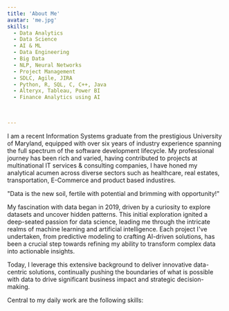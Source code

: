 ```yaml
---
title: 'About Me'
avatar: 'me.jpg'
skills:
  - Data Analytics 
  - Data Science 
  - AI & ML
  - Data Engineering
  - Big Data 
  - NLP, Neural Networks
  - Project Management
  - SDLC, Agile, JIRA 
  - Python, R, SQL, C, C++, Java 
  - Alteryx, Tableau, Power BI 
  - Finance Analytics using AI
 
  

---
```


I am a recent Information Systems graduate from the prestigious University of Maryland, equipped with over six years of industry experience spanning the full spectrum of the software development lifecycle. My professional journey has been rich and varied, having contributed to projects at multinational IT services & consulting companies, I have honed my analytical acumen across diverse sectors such as healthcare, real estates, transportation, E-Commerce and product based industires. 

"Data is the new soil, fertile with potential and brimming with opportunity!"

My fascination with data began in 2019, driven by a curiosity to explore datasets and uncover hidden patterns. This initial exploration ignited a deep-seated passion for data science, leading me through the intricate realms of machine learning and artificial intelligence. Each project I've undertaken, from predictive modeling to crafting AI-driven solutions, has been a crucial step towards refining my ability to transform complex data into actionable insights.

Today, I leverage this extensive background to deliver innovative data-centric solutions, continually pushing the boundaries of what is possible with data to drive significant business impact and strategic decision-making.


Central to my daily work are the following skills:


